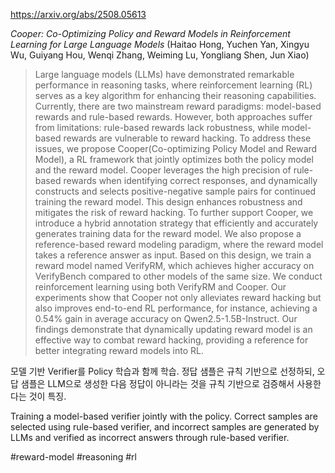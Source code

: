 https://arxiv.org/abs/2508.05613

*Cooper: Co-Optimizing Policy and Reward Models in Reinforcement Learning for Large Language Models* (Haitao Hong, Yuchen Yan, Xingyu Wu, Guiyang Hou, Wenqi Zhang, Weiming Lu, Yongliang Shen, Jun Xiao)

> Large language models (LLMs) have demonstrated remarkable performance in reasoning tasks, where reinforcement learning (RL) serves as a key algorithm for enhancing their reasoning capabilities. Currently, there are two mainstream reward paradigms: model-based rewards and rule-based rewards. However, both approaches suffer from limitations: rule-based rewards lack robustness, while model-based rewards are vulnerable to reward hacking. To address these issues, we propose Cooper(Co-optimizing Policy Model and Reward Model), a RL framework that jointly optimizes both the policy model and the reward model. Cooper leverages the high precision of rule-based rewards when identifying correct responses, and dynamically constructs and selects positive-negative sample pairs for continued training the reward model. This design enhances robustness and mitigates the risk of reward hacking. To further support Cooper, we introduce a hybrid annotation strategy that efficiently and accurately generates training data for the reward model. We also propose a reference-based reward modeling paradigm, where the reward model takes a reference answer as input. Based on this design, we train a reward model named VerifyRM, which achieves higher accuracy on VerifyBench compared to other models of the same size. We conduct reinforcement learning using both VerifyRM and Cooper. Our experiments show that Cooper not only alleviates reward hacking but also improves end-to-end RL performance, for instance, achieving a 0.54% gain in average accuracy on Qwen2.5-1.5B-Instruct. Our findings demonstrate that dynamically updating reward model is an effective way to combat reward hacking, providing a reference for better integrating reward models into RL.

모델 기반 Verifier를 Policy 학습과 함께 학습. 정답 샘플은 규칙 기반으로 선정하되, 오답 샘플은 LLM으로 생성한 다음 정답이 아니라는 것을 규칙 기반으로 검증해서 사용한다는 것이 특징.

Training a model-based verifier jointly with the policy. Correct samples are selected using rule-based verifier, and incorrect samples are generated by LLMs and verified as incorrect answers through rule-based verifier.

#reward-model #reasoning #rl 